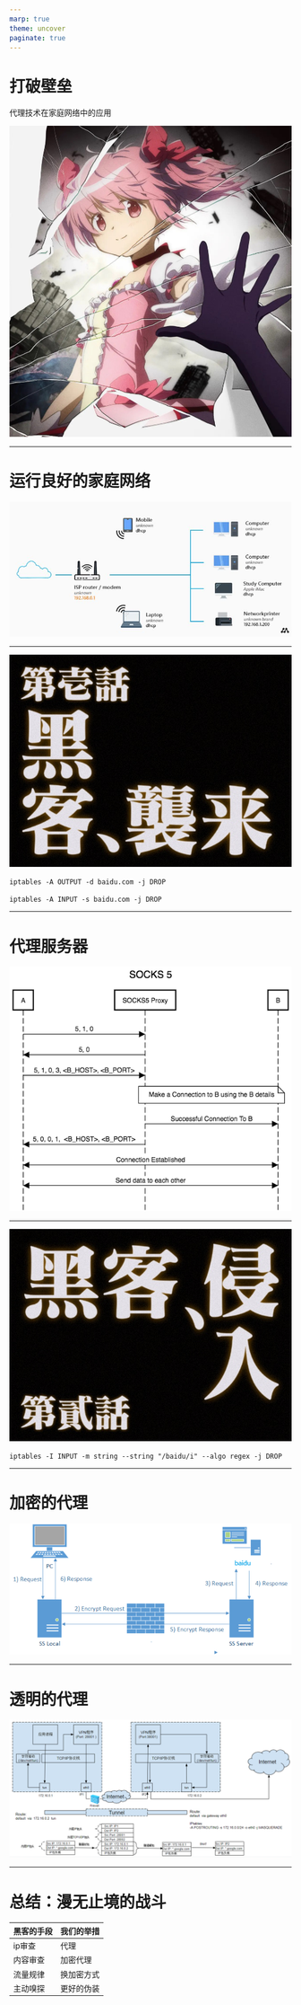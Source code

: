 ```yaml
---
marp: true
theme: uncover 
paginate: true
---
```

<!-- ref https://marpit.marp.app/markdown -->

# 打破壁垒
代理技术在家庭网络中的应用

![width:300px](./images/matoka.jpg)

---


# 运行良好的家庭网络

![](./images/Basic-home-network-2.jpg)

---

![](./images/袭来.jpg)


`iptables -A OUTPUT -d baidu.com -j DROP`


`iptables -A INPUT -s baidu.com -j DROP`

---

# 代理服务器

![](./images/socks5.png)

---

![](./images/侵入.jpg)

`iptables -I INPUT -m string --string "/baidu/i" --algo regex -j DROP`

---

# 加密的代理

![](./images/ss.png)

---

# 透明的代理

![width:1000px](./images/vpn.png)

---

# 总结：漫无止境的战斗


| 黑客的手段 | 我们的举措 |
| ---------- | ---------- |
| ip审查     | 代理       |
| 内容审查   | 加密代理   |
| 流量规律   | 换加密方式 |
| 主动嗅探   | 更好的伪装 |
